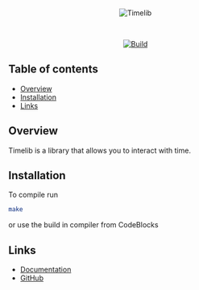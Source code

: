 <div align="center">
  <br />
  <p>
    <img src="https://i.imgur.com/H7fiSmp.png" alt="Timelib">
  </p>
  <br />
  <p>
    <a href="https://github.com/jpeterburs/timelib/actions"><img src="https://github.com/jpeterburs/timelib/workflows/Build/badge.svg" alt="Build"></a>
  </p>
</div>

## Table of contents
- [Overview](#overview)
- [Installation](#installation)
- [Links](#links)

## Overview
Timelib is a library that allows you to interact with time.

## Installation
To compile run
```sh
make
```
or use the build in compiler from CodeBlocks

## Links
* [Documentation](https://github.com/jpeterburs/timelib/blob/update-docs/DOCUMENTATION.md)
* [GitHub](https://github.com/jpeterburs/timelib/)
